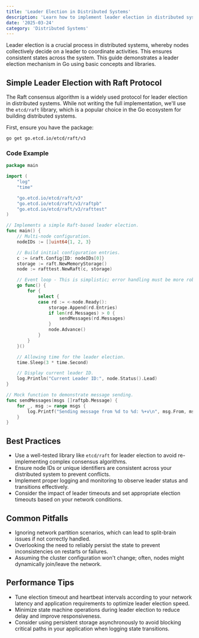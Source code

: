 ```yaml
---
title: 'Leader Election in Distributed Systems'
description: 'Learn how to implement leader election in distributed systems using Go with an example'
date: '2025-03-24'
category: 'Distributed Systems'
---
```


Leader election is a crucial process in distributed systems, whereby nodes collectively decide on a leader to coordinate activities. This ensures consistent states across the system. This guide demonstrates a leader election mechanism in Go using basic concepts and libraries.

## Simple Leader Election with Raft Protocol

The Raft consensus algorithm is a widely used protocol for leader election in distributed systems. While not writing the full implementation, we'll use the `etcd/raft` library, which is a popular choice in the Go ecosystem for building distributed systems.

First, ensure you have the package:

```shell
go get go.etcd.io/etcd/raft/v3
```

### Code Example

```go
package main

import (
	"log"
	"time"

	"go.etcd.io/etcd/raft/v3"
	"go.etcd.io/etcd/raft/v3/raftpb"
	"go.etcd.io/etcd/raft/v3/rafttest"
)

// Implements a simple Raft-based leader election.
func main() {
	// Multi-node configuration.
	nodeIDs := []uint64{1, 2, 3}

	// Build initial configuration entries.
	c := &raft.Config{ID: nodeIDs[0]}
	storage := raft.NewMemoryStorage()
	node := rafttest.NewRaft(c, storage)

	// Event loop - This is simplistic; error handling must be more robust in real systems.
	go func() {
		for {
			select {
			case rd := <-node.Ready():
				storage.Append(rd.Entries)
				if len(rd.Messages) > 0 {
					sendMessages(rd.Messages)
				}
				node.Advance()
			}
		}
	}()

	// Allowing time for the leader election.
	time.Sleep(3 * time.Second)

	// Display current leader ID.
	log.Println("Current Leader ID:", node.Status().Lead)
}

// Mock function to demonstrate message sending.
func sendMessages(msgs []raftpb.Message) {
	for _, msg := range msgs {
		log.Printf("Sending message from %d to %d: %+v\n", msg.From, msg.To, msg)
	}
}
```

## Best Practices

- Use a well-tested library like `etcd/raft` for leader election to avoid re-implementing complex consensus algorithms.
- Ensure node IDs or unique identifiers are consistent across your distributed system to prevent conflicts.
- Implement proper logging and monitoring to observe leader status and transitions effectively.
- Consider the impact of leader timeouts and set appropriate election timeouts based on your network conditions.

## Common Pitfalls

- Ignoring network partition scenarios, which can lead to split-brain issues if not correctly handled.
- Overlooking the need to reliably persist the state to prevent inconsistencies on restarts or failures.
- Assuming the cluster configuration won't change; often, nodes might dynamically join/leave the network.

## Performance Tips

- Tune election timeout and heartbeat intervals according to your network latency and application requirements to optimize leader election speed.
- Minimize state machine operations during leader election to reduce delay and improve responsiveness.
- Consider using persistent storage asynchronously to avoid blocking critical paths in your application when logging state transitions.